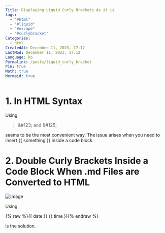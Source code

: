 ```yaml
---
Title: Displaying Liquid Curly Brackets As it is
tags:
  - "#html"
  - "#liquid"
  - "#escape"
  - "#curlybracket"
Categories:
  - html
CreatedAt: December 11, 2023, 17:12
LastMod: December 11, 2023, 17:12
Language: ko
Permalink: /posts/liquid_curly_bracket
Pin: true
Math: true
Mermaid: true
---
```

# 1. In HTML Syntax
Using 
>&#38;\#123; 
and 
>&#38;\#125;

seems to be the most convenient way. The issue arises when you need to insert &#123;&#123; something &#125;&#125; inside a code block.

# 2. Double Curly Brackets Inside a Code Block When .md Files are Converted to HTML

![image](https://github.com/hionpu/hionpu.github.io/assets/111286364/de9c4ac4-36c4-456a-8f15-511773299c9b)

Using 

&#123;% raw %}{&#123; date }} {&#123; time }}&#123;% endraw %}

is the solution.
